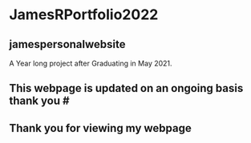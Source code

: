 # JamesRPortfolio2022 ##


 ## jamespersonalwebsite ##


A Year long project after Graduating in May 2021. 

## This webpage is updated on an ongoing basis thank you # #

## Thank you for viewing my webpage ##
